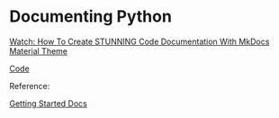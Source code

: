 # Documenting Python

[Watch: How To Create STUNNING Code Documentation With MkDocs Material Theme](https://www.youtube.com/watch?v=Q-YA_dA8C20)

[Code](https://github.com/james-willett/mkdocs-material-youtube-tutorial)

Reference:

[Getting Started Docs](https://squidfunk.github.io/mkdocs-material/getting-started/)